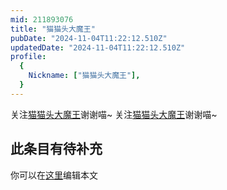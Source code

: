 ```yaml
---
mid: 211893076
title: "猫猫头大魔王"
pubDate: "2024-11-04T11:22:12.510Z"
updatedDate: "2024-11-04T11:22:12.510Z"
profile:
  {
    Nickname: ["猫猫头大魔王"],
  }
---
```


关注[猫猫头大魔王](https://space.bilibili.com/211893076)谢谢喵~ 关注[猫猫头大魔王](https://space.bilibili.com/211893076)谢谢喵~

## 此条目有待补充
你可以在[这里](https://github.com/Yuhanawa/VTuber.ICU/edit/master/src/content/v/猫猫头大魔王/index.md)编辑本文
